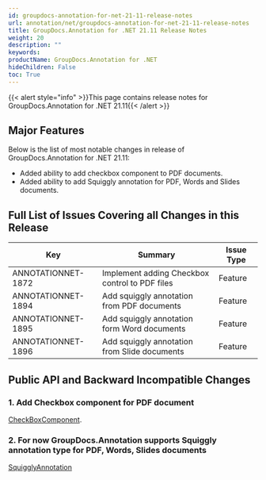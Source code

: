 ```yaml
---
id: groupdocs-annotation-for-net-21-11-release-notes
url: annotation/net/groupdocs-annotation-for-net-21-11-release-notes
title: GroupDocs.Annotation for .NET 21.11 Release Notes
weight: 20
description: ""
keywords: 
productName: GroupDocs.Annotation for .NET
hideChildren: False
toc: True
---
```


{{< alert style="info" >}}This page contains release notes for GroupDocs.Annotation for .NET 21.11{{< /alert >}}

## Major Features

Below is the list of most notable changes in release of GroupDocs.Annotation for .NET 21.11:
* Added ability to add checkbox component to PDF documents.
* Added ability to add Squiggly annotation for PDF, Words and Slides documents.


## Full List of Issues Covering all Changes in this Release

| Key | Summary | Issue Type |
| --- | --- | --- |
| ANNOTATIONNET-1872 | Implement adding Checkbox control to PDF files | Feature |
| ANNOTATIONNET-1894 | Add squiggly annotation from PDF documents | Feature |
| ANNOTATIONNET-1895 | Add squiggly annotation form Word documents | Feature |
| ANNOTATIONNET-1896 | Add squiggly annotation from Slide documents | Feature |


## Public API and Backward Incompatible Changes

### 1. Add Checkbox component for PDF document
[CheckBoxComponent](https://docs.groupdocs.com/annotation/net/add-checkbox-component/).

### 2. For now GroupDocs.Annotation supports Squiggly annotation type for PDF, Words, Slides documents
[SquigglyAnnotation](https://docs.groupdocs.com/annotation/net/add-squiggly-annotation/)
